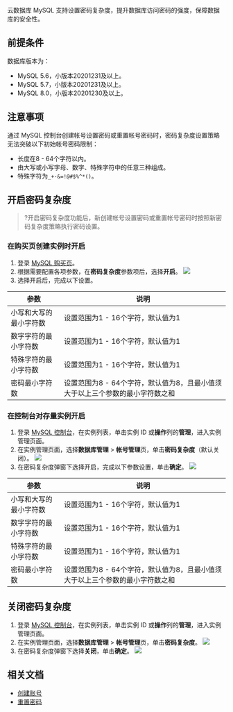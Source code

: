 云数据库 MySQL 支持设置密码复杂度，提升数据库访问密码的强度，保障数据库的安全性。

## 前提条件
数据库版本为：
- MySQL 5.6，小版本20201231及以上。
- MySQL 5.7，小版本20201231及以上。
- MySQL 8.0，小版本20201230及以上。

## 注意事项
通过 MySQL 控制台创建帐号设置密码或重置帐号密码时，密码复杂度设置策略无法突破以下初始帐号密码限制：
- 长度在8 - 64个字符以内。
- 由大写或小写字母、数字、特殊字符中的任意三种组成。
- 特殊字符为`_+-&=!@#$%^*()`。

## 开启密码复杂度
>?开启密码复杂度功能后，新创建帐号设置密码或重置帐号密码时按照新密码复杂度策略执行密码设置。

### 在购买页创建实例时开启
1. 登录 [MySQL 购买页](https://buy.cloud.tencent.com/cdb)。
2. 根据需要配置各项参数，在**密码复杂度**参数项后，选择**开启**。
![](https://qcloudimg.tencent-cloud.cn/raw/e081f59e89bf811443485cbb51204527.png)
3. 选择开启后，完成以下设置。
<table>
<thead><tr><th>参数</th><th>说明</th></tr></thead>
<tbody><tr>
<td>小写和大写的最小字符数</td>
<td>设置范围为1 - 16个字符，默认值为1</td></tr>
<tr>
<td>数字字符的最小字符数</td>
<td>设置范围为1 - 16个字符，默认值为1</td></tr>
<tr>
<td>特殊字符的最小字符数</td>
<td>设置范围为1 - 16个字符，默认值为1</td></tr>
<tr>
<td>密码最小字符数</td>
<td>设置范围为8 - 64个字符，默认值为8，且最小值须大于以上三个参数的最小字符数之和</td></tr>
</tbody></table>

### 在控制台对存量实例开启
1. 登录 [MySQL 控制台](https://console.cloud.tencent.com/cdb)，在实例列表，单击实例 ID 或**操作**列的**管理**，进入实例管理页面。
2. 在实例管理页面，选择**数据库管理** > **帐号管理**页，单击**密码复杂度**（默认关闭）。
![](https://qcloudimg.tencent-cloud.cn/raw/b7f879ec1f4f6111960262986fc78151.png)
3. 在密码复杂度弹窗下选择开启，完成以下参数设置，单击**确定**。
![](https://qcloudimg.tencent-cloud.cn/raw/ea40a03993b5a23233c56d4f64a658e4.png)
<table>
<thead><tr><th>参数</th><th>说明</th></tr></thead>
<tbody><tr>
<td>小写和大写的最小字符数</td>
<td>设置范围为1 - 16个字符，默认值为1</td></tr>
<tr>
<td>数字字符的最小字符数</td>
<td>设置范围为1 - 16个字符，默认值为1</td></tr>
<tr>
<td>特殊字符的最小字符数</td>
<td>设置范围为1 - 16个字符，默认值为1</td></tr>
<tr>
<td>密码最小字符数</td>
<td>设置范围为8 - 64个字符，默认值为8，且最小值须大于以上三个参数的最小字符数之和</td></tr>
</tbody></table>

## 关闭密码复杂度
1. 登录 [MySQL 控制台](https://console.cloud.tencent.com/cdb)，在实例列表，单击实例 ID 或**操作**列的**管理**，进入实例管理页面。
2. 在实例管理页面，选择**数据库管理** > **帐号管理**页，单击**密码复杂度**。
![](https://qcloudimg.tencent-cloud.cn/raw/60caf7c8f17bb891b0cedd18666bc69e.png)
3. 在密码复杂度弹窗下选择**关闭**，单击**确定**。
![](https://qcloudimg.tencent-cloud.cn/raw/af0d221137fe2a33a4147a8e923b580a.png)

## 相关文档
- [创建账号](https://cloud.tencent.com/document/product/236/35794)
- [重置密码](https://cloud.tencent.com/document/product/236/10305)
